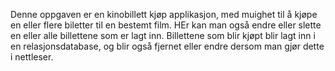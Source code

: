 Denne oppgaven er en kinobillett kjøp applikasjon, med muighet til å kjøpe en eller flere biletter til en bestemt film. HEr kan man også endre eller slette en eller alle billettene som er lagt inn. Billettene som blir kjøpt blir lagt inn i en relasjonsdatabase, og blir også fjernet eller endre dersom man gjør dette i nettleser. 

